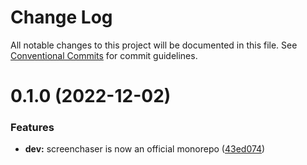 # Change Log

All notable changes to this project will be documented in this file.
See [Conventional Commits](https://conventionalcommits.org) for commit guidelines.

# 0.1.0 (2022-12-02)


### Features

* **dev:** screenchaser is now an official monorepo ([43ed074](https://github.com/xi72yow/ScreenChaser/commit/43ed074422931ba1a4f9475341e7af7605a767cd))
